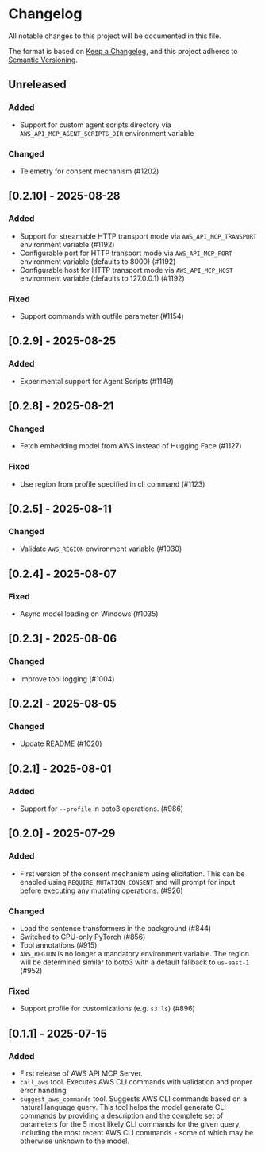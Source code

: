 # Changelog

All notable changes to this project will be documented in this file.

The format is based on [Keep a Changelog](https://keepachangelog.com/en/1.0.0/),
and this project adheres to [Semantic Versioning](https://semver.org/spec/v2.0.0.html).

## Unreleased

### Added

- Support for custom agent scripts directory via `AWS_API_MCP_AGENT_SCRIPTS_DIR` environment variable

### Changed

- Telemetry for consent mechanism (#1202)

## [0.2.10] - 2025-08-28

### Added

- Support for streamable HTTP transport mode via `AWS_API_MCP_TRANSPORT` environment variable (#1192)
- Configurable port for HTTP transport mode via `AWS_API_MCP_PORT` environment variable (defaults to 8000) (#1192)
- Configurable host for HTTP transport mode via `AWS_API_MCP_HOST` environment variable (defaults to 127.0.0.1) (#1192)

### Fixed

- Support commands with outfile parameter (#1154)

## [0.2.9] - 2025-08-25

### Added

- Experimental support for Agent Scripts (#1149)

## [0.2.8] - 2025-08-21

### Changed

- Fetch embedding model from AWS instead of Hugging Face (#1127)

### Fixed

- Use region from profile specified in cli command (#1123)

## [0.2.5] - 2025-08-11

### Changed

- Validate `AWS_REGION` environment variable (#1030)

## [0.2.4] - 2025-08-07

### Fixed

- Async model loading on Windows (#1035)

## [0.2.3] - 2025-08-06

### Changed

- Improve tool logging (#1004)

## [0.2.2] - 2025-08-05

### Changed

- Update README (#1020)

## [0.2.1] - 2025-08-01

### Added

- Support for `--profile` in boto3 operations. (#986)

## [0.2.0] - 2025-07-29

### Added

- First version of the consent mechanism using elicitation. This can be enabled using `REQUIRE_MUTATION_CONSENT` and will prompt for input before executing any mutating operations. (#926)

### Changed

- Load the sentence transformers in the background (#844)
- Switched to CPU-only PyTorch (#856)
- Tool annotations (#915)
- `AWS_REGION` is no longer a mandatory environment variable. The region will be determined similar to boto3 with a default fallback to `us-east-1` (#952)

### Fixed

- Support profile for customizations (e.g. `s3 ls`) (#896)

## [0.1.1] - 2025-07-15

### Added

- First release of AWS API MCP Server.
- `call_aws` tool. Executes AWS CLI commands with validation and proper error handling
- `suggest_aws_commands` tool. Suggests AWS CLI commands based on a natural language query. This tool helps the model generate CLI commands by providing a description and the complete set of parameters for the 5 most likely CLI commands for the given query, including the most recent AWS CLI commands - some of which may be otherwise unknown to the model.

